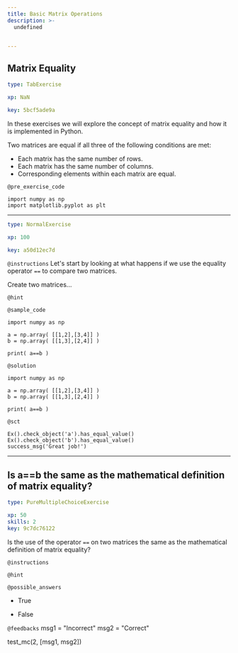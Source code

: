 ```yaml
---
title: Basic Matrix Operations
description: >-
  undefined


---
```

## Matrix Equality

```yaml
type: TabExercise

xp: NaN

key: 5bcf5ade9a
```

In these exercises we will explore the concept of matrix equality and how it is implemented in Python.

Two matrices are equal if all three of the following conditions are met:

-  Each matrix has the same number of rows.
-  Each matrix has the same number of columns.
-  Corresponding elements within each matrix are equal.



`@pre_exercise_code`
```{undefined}
import numpy as np
import matplotlib.pyplot as plt
```







***



```yaml
type: NormalExercise

xp: 100

key: a50d12ec7d
```



`@instructions`
Let's start by looking at what happens if we use the equality operator ``==`` to compare two matrices.

Create two matrices...

`@hint`



`@sample_code`
```{undefined}
import numpy as np

a = np.array( [[1,2],[3,4]] )
b = np.array( [[1,3],[2,4]] )

print( a==b )
```
`@solution`
```{undefined}
import numpy as np

a = np.array( [[1,2],[3,4]] )
b = np.array( [[1,3],[2,4]] )

print( a==b )
```
`@sct`
```{undefined}
Ex().check_object('a').has_equal_value()
Ex().check_object('b').has_equal_value()
success_msg('Great job!')
```






---
## Is a==b the same as the mathematical definition of matrix equality?

```yaml
type: PureMultipleChoiceExercise

xp: 50
skills: 2
key: 9c7dc76122
```

Is the use of the operator ``==`` on two matrices the same as the mathematical definition of matrix equality?

`@instructions`


`@hint`






`@possible_answers`
- True

- False

`@feedbacks`
msg1 = "Incorrect"
msg2 = "Correct"

test_mc(2, [msg1, msg2])



